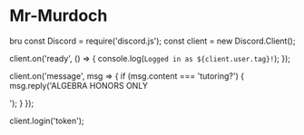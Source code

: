 # Mr-Murdoch
bru
const Discord = require('discord.js');
const client = new Discord.Client();

client.on('ready', () => {
  console.log(`Logged in as ${client.user.tag}!`);
});

client.on('message', msg => {
  if (msg.content === 'tutoring?') {
    msg.reply('ALGEBRA HONORS ONLY
  
 ');
  }
});

client.login('token');
